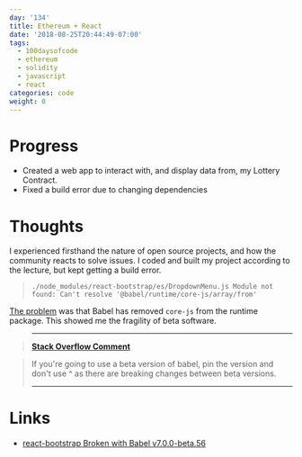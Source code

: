 ```yaml
---
day: '134'
title: Ethereum + React
date: '2018-08-25T20:44:49-07:00'
tags:
  - 100daysofcode
  - ethereum
  - solidity
  - javascript
  - react
categories: code
weight: 0
---
```

# Progress
- Created a web app to interact with, and display data from, my Lottery Contract. 
- Fixed a build error due to changing dependencies

# Thoughts
I experienced firsthand the nature of open source projects, and how the community reacts to solve issues. I coded and built my project according to the lecture, but kept getting a build error.

> `./node_modules/react-bootstrap/es/DropdownMenu.js Module not found: Can't resolve '@babel/runtime/core-js/array/from'`

[The problem](https://github.com/react-bootstrap/react-bootstrap/issues/3231) was that Babel has removed `core-js` from the runtime package. This showed me the fragility of beta software. 

> <hr>  

> **[Stack Overflow Comment](https://github.com/react-bootstrap/react-bootstrap/issues/3231#issuecomment-414068536)**

> If you're going to use a beta version of babel, pin the version and don't use ^ as there are breaking changes between beta versions.
> <hr>
# Links
- [react-bootstrap Broken with Babel v7.0.0-beta.56](https://github.com/react-bootstrap/react-bootstrap/issues/3231)

```
```
